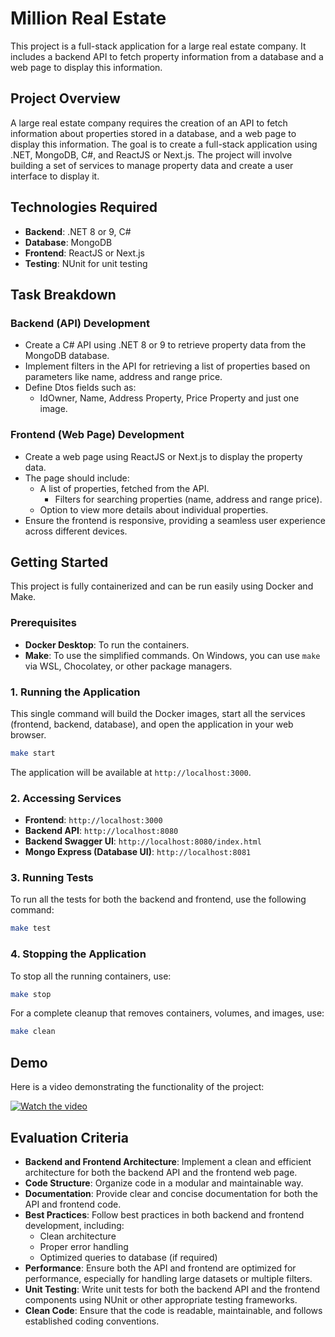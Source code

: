 # Million Real Estate

This project is a full-stack application for a large real estate company. It includes a backend API to fetch property information from a database and a web page to display this information.

## Project Overview

A large real estate company requires the creation of an API to fetch information about properties stored in a database, and a web page to display this information. The goal is to create a full-stack application using .NET, MongoDB, C#, and ReactJS or Next.js. The project will involve building a set of services to manage property data and create a user interface to display it.

## Technologies Required

- **Backend**: .NET 8 or 9, C#
- **Database**: MongoDB
- **Frontend**: ReactJS or Next.js
- **Testing**: NUnit for unit testing

## Task Breakdown

### Backend (API) Development

- Create a C# API using .NET 8 or 9 to retrieve property data from the MongoDB database.
- Implement filters in the API for retrieving a list of properties based on parameters like name, address and range price.
- Define Dtos fields such as:
  - IdOwner, Name, Address Property, Price Property and just one image.

### Frontend (Web Page) Development

- Create a web page using ReactJS or Next.js to display the property data.
- The page should include:
  - A list of properties, fetched from the API.
    - Filters for searching properties (name, address and range price).
  - Option to view more details about individual properties.
- Ensure the frontend is responsive, providing a seamless user experience across different devices.

## Getting Started

This project is fully containerized and can be run easily using Docker and Make.

### Prerequisites

- **Docker Desktop**: To run the containers.
- **Make**: To use the simplified commands. On Windows, you can use `make` via WSL, Chocolatey, or other package managers.

### 1. Running the Application

This single command will build the Docker images, start all the services (frontend, backend, database), and open the application in your web browser.

```sh
make start
```

The application will be available at `http://localhost:3000`.

### 2. Accessing Services

- **Frontend**: `http://localhost:3000`
- **Backend API**: `http://localhost:8080`
- **Backend Swagger UI**: `http://localhost:8080/index.html`
- **Mongo Express (Database UI)**: `http://localhost:8081`

### 3. Running Tests

To run all the tests for both the backend and frontend, use the following command:

```sh
make test
```

### 4. Stopping the Application

To stop all the running containers, use:

```sh
make stop
```

For a complete cleanup that removes containers, volumes, and images, use:

```sh
make clean
```

## Demo

Here is a video demonstrating the functionality of the project:

[![Watch the video](https://img.youtube.com/vi/YbHKVqzGoLw/maxresdefault.jpg)](https://youtu.be/YbHKVqzGoLw)

## Evaluation Criteria

- **Backend and Frontend Architecture**: Implement a clean and efficient architecture for both the backend API and the frontend web page.
- **Code Structure**: Organize code in a modular and maintainable way.
- **Documentation**: Provide clear and concise documentation for both the API and frontend code.
- **Best Practices**: Follow best practices in both backend and frontend development, including:
  - Clean architecture
  - Proper error handling
  - Optimized queries to database (if required)
- **Performance**: Ensure both the API and frontend are optimized for performance, especially for handling large datasets or multiple filters.
- **Unit Testing**: Write unit tests for both the backend API and the frontend components using NUnit or other appropriate testing frameworks.
- **Clean Code**: Ensure that the code is readable, maintainable, and follows established coding conventions.

